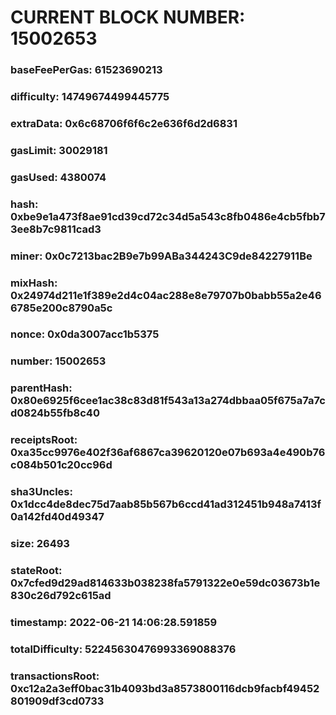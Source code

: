 # CURRENT BLOCK NUMBER: 15002653

### baseFeePerGas: 61523690213
### difficulty: 14749674499445775
### extraData: 0x6c68706f6f6c2e636f6d2d6831
### gasLimit: 30029181
### gasUsed: 4380074
### hash: 0xbe9e1a473f8ae91cd39cd72c34d5a543c8fb0486e4cb5fbb73ee8b7c9811cad3
### miner: 0x0c7213bac2B9e7b99ABa344243C9de84227911Be
### mixHash: 0x24974d211e1f389e2d4c04ac288e8e79707b0babb55a2e466785e200c8790a5c
### nonce: 0x0da3007acc1b5375
### number: 15002653
### parentHash: 0x80e6925f6cee1ac38c83d81f543a13a274dbbaa05f675a7a7cd0824b55fb8c40
### receiptsRoot: 0xa35cc9976e402f36af6867ca39620120e07b693a4e490b76c084b501c20cc96d
### sha3Uncles: 0x1dcc4de8dec75d7aab85b567b6ccd41ad312451b948a7413f0a142fd40d49347
### size: 26493
### stateRoot: 0x7cfed9d29ad814633b038238fa5791322e0e59dc03673b1e830c26d792c615ad
### timestamp: 2022-06-21 14:06:28.591859
### totalDifficulty: 52245630476993369088376
### transactionsRoot: 0xc12a2a3eff0bac31b4093bd3a8573800116dcb9facbf49452801909df3cd0733
